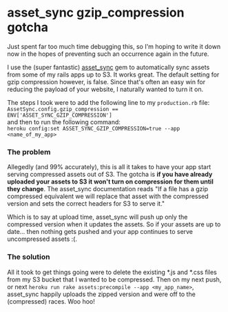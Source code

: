 # asset_sync gzip_compression gotcha

Just spent far too much time debugging this, so I'm hoping to write it down now in the hopes of preventing such an occurrence again in the future.

I use the (super fantastic) [asset_sync](https://github.com/rumblelabs/asset_sync) gem to automatically sync assets from some of my rails apps up to S3.  It works great.  The default setting for gzip compression however, is false.  Since that's often an easy win for reducing the payload of your website, I naturally wanted to turn it on.  

The steps I took were to add the following line to my `production.rb` file:  
`AssetSync.config.gzip_compression == ENV['ASSET_SYNC_GZIP_COMPRESSION']`  
and then to run the following command:  
`heroku config:set ASSET_SYNC_GZIP_COMPRESSION=true --app <name_of_my_app>`  

### The problem  
Allegedly (and 99% accurately), this is all it takes to have your app start serving compressed assets out of S3.  The gotcha is **if you have already uploaded your assets to S3 it won't turn on compression for them until they change**.  The asset_sync documentation reads "If a file has a gzip compressed equivalent we will replace that asset with the compressed version and sets the correct headers for S3 to serve it."    

Which is to say at upload time, asset_sync will push up only the compressed version when it updates the assets.  So if your assets are up to date... then nothing gets pushed and your app continues to serve uncompressed assets :(.  

### The solution   
All it took to get things going were to delete the existing *.js and *.css files from my S3 bucket that I wanted to be compressed.  Then on my next push, or next `heroku run rake assets:precompile --app <my_app_name>`, asset_sync happily uploads the zipped version and were off to the (compressed) races.  Woo hoo!